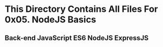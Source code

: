 # This Directory Contains All Files For 0x05. NodeJS Basics

## Back-end JavaScript ES6 NodeJS ExpressJS
